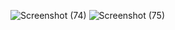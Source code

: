 
![Screenshot (74)](https://user-images.githubusercontent.com/74306039/116530934-3affce00-a8fc-11eb-95ea-8c60f442d9e1.png)
![Screenshot (75)](https://user-images.githubusercontent.com/74306039/116530945-3d622800-a8fc-11eb-8549-0a7bfa6d8bff.png)
